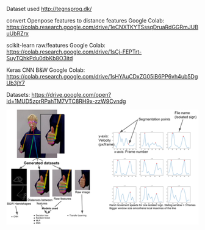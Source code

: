Dataset used http://tegnsprog.dk/

convert Openpose features to distance features Google Colab: https://colab.research.google.com/drive/1eCNXTKYTSssqDruaRdGGRmJUBuUbRZrx

scikit-learn raw/features Google Colab: https://colab.research.google.com/drive/1sCj-FEPTrt-SuyTQhkPdu0dbKb8O3itd

Keras CNN B&W Google Colab: https://colab.research.google.com/drive/1sHYAuCDxZG05iB6PP6vh4ub5DgUb3jY7

Datasets: https://drive.google.com/open?id=1MUD5zprRPahTM7VTC8RH9x-zzW9Cvndg

![alt text](https://github.com/mocialov/HandshapeRecogniser/raw/master/images/HandshapeRecogniser.png)
